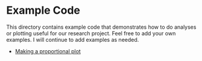 # Example Code

This directory contains example code that demonstrates how to do analyses or plotting useful for our research project. Feel free to add your own examples. I will continue to add examples as needed.

* [Making a proportional plot](proportionalPlot.md)